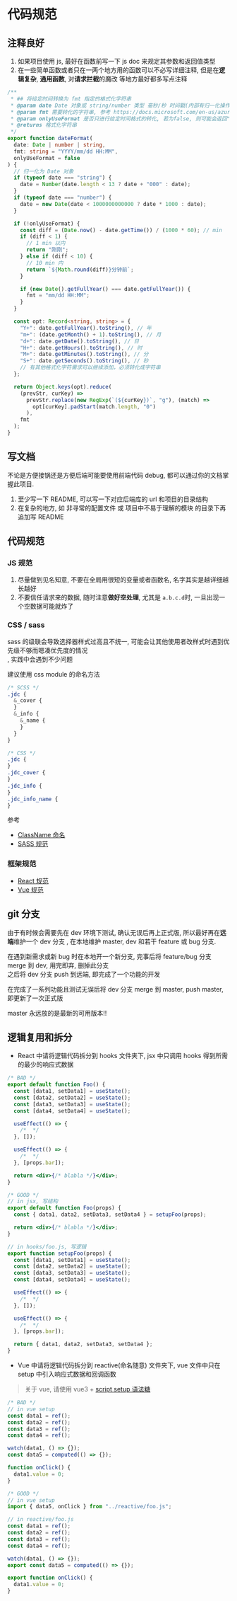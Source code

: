 # 代码规范

## 注释良好

1. 如果项目使用 js, 最好在函数前写一下 js doc 来规定其参数和返回值类型
2. 在一些简单函数或者只在一两个地方用的函数可以不必写详细注释, 但是在**逻辑复杂**, **通用函数**,
   对**请求拦截**的魔改 等地方最好都多写点注释

```ts
/**
 * ## 将给定时间转换为 fmt 指定的格式化字符串
 * @param date Date 对象或 string/number 类型 毫秒/秒 时间戳(内部有归一化操作)
 * @param fmt 需要转化的字符串, 参考 https://docs.microsoft.com/en-us/azure/data-explorer/kusto/query/format-datetimefunction
 * @param onlyUseFormat 是否只进行给定时间格式的转化, 若为false, 则可能会返回"刚刚"或"xx分钟前"
 * @returns 格式化字符串
 */
export function dateFormat(
  date: Date | number | string,
  fmt: string = "YYYY/mm/dd HH:MM",
  onlyUseFormat = false
) {
  // 归一化为 Date 对象
  if (typeof date === "string") {
    date = Number(date.length < 13 ? date + "000" : date);
  }
  if (typeof date === "number") {
    date = new Date(date < 1000000000000 ? date * 1000 : date);
  }

  if (!onlyUseFormat) {
    const diff = (Date.now() - date.getTime()) / (1000 * 60); // min
    if (diff < 1) {
      // 1 min 以内
      return "刚刚";
    } else if (diff < 10) {
      // 10 min 内
      return `${Math.round(diff)}分钟前`;
    }

    if (new Date().getFullYear() === date.getFullYear()) {
      fmt = "mm/dd HH:MM";
    }
  }

  const opt: Record<string, string> = {
    "Y+": date.getFullYear().toString(), // 年
    "m+": (date.getMonth() + 1).toString(), // 月
    "d+": date.getDate().toString(), // 日
    "H+": date.getHours().toString(), // 时
    "M+": date.getMinutes().toString(), // 分
    "S+": date.getSeconds().toString(), // 秒
    // 有其他格式化字符需求可以继续添加，必须转化成字符串
  };

  return Object.keys(opt).reduce(
    (prevStr, curKey) =>
      prevStr.replace(new RegExp(`(${curKey})`, "g"), (match) =>
        opt[curKey].padStart(match.length, "0")
      ),
    fmt
  );
}
```

## 写文档

不论是方便接锅还是方便后端可能要使用前端代码 debug, 都可以通过你的文档掌握此项目.

1. 至少写一下 README, 可以写一下对应后端库的 url 和项目的目录结构
2. 在复杂的地方, 如 非寻常的配置文件 或 项目中不易于理解的模块 的目录下再追加写 README

## 代码规范

### JS 规范

1. 尽量做到见名知意, 不要在全局用很短的变量或者函数名, 名字其实是越详细越长越好
2. 不要信任请求来的数据, 随时注意**做好空处理**, 尤其是 `a.b.c.d`时, 一旦出现一个空数据可能就炸了

### CSS / sass

sass 的级联会导致选择器样式过高且不统一, 可能会让其他使用者改样式时遇到优先级不够而嗯凑优先度的情况  
, 实践中会遇到不少问题

建议使用 css module 的命名方法

```scss
/* SCSS */
.jdc {
  &_cover {
  }
  &_info {
    &_name {
    }
  }
}

/* CSS */
.jdc {
}
.jdc_cover {
}
.jdc_info {
}
.jdc_info_name {
}
```

参考

- [ClassName 命名](https://guide.aotu.io/docs/name/classname.html)
- [SASS 规范](https://guide.aotu.io/docs/css/sass.html)

### 框架规范

- [React 规范](https://guide.aotu.io/docs/js/react.html)
- [Vue 规范](https://v3.cn.vuejs.org/style-guide/)

## git 分支

由于有时候会需要先在 dev 环境下测试, 确认无误后再上正式版, 所以最好再在**远端**维护一个 dev 分支
, 在本地维护 master, dev 和若干 feature 或 bug 分支.

在遇到新需求或新 bug 时在本地开一个新分支, 完事后将 feature/bug 分支 merge 到 dev, 用完即弃, 删掉此分支  
之后将 dev 分支 push 到远端, 即完成了一个功能的开发

在完成了一系列功能且测试无误后将 dev 分支 merge 到 master, push master, 即更新了一次正式版

master 永远放的是最新的可用版本!!

## 逻辑复用和拆分

- React 中请将逻辑代码拆分到 hooks 文件夹下, jsx 中只调用 hooks 得到所需的最少的响应式数据

```jsx
/* BAD */
export default function Foo() {
  const [data1, setData1] = useState();
  const [data2, setData2] = useState();
  const [data3, setData3] = useState();
  const [data4, setData4] = useState();

  useEffect(() => {
    /*  */
  }, []);

  useEffect(() => {
    /*  */
  }, [props.bar]);

  return <div>{/* blabla */}</div>;
}

/* GOOD */
// in jsx, 写结构
export default function Foo(props) {
  const { data1, data2, setData3, setData4 } = setupFoo(props);

  return <div>{/* blabla */}</div>;
}

// in hooks/foo.js, 写逻辑
export function setupFoo(props) {
  const [data1, setData1] = useState();
  const [data2, setData2] = useState();
  const [data3, setData3] = useState();
  const [data4, setData4] = useState();

  useEffect(() => {
    /*  */
  }, []);

  useEffect(() => {
    /*  */
  }, [props.bar]);

  return { data1, data2, setData3, setData4 };
}
```

- Vue 中请将逻辑代码拆分到 reactive(命名随意) 文件夹下, vue 文件中只在 setup 中引入响应式数据和回调函数

> 关于 vue, 请使用 vue3 + [script setup 语法糖](https://v3.cn.vuejs.org/api/sfc-script-setup.html)

```js
/* BAD */
// in vue setup
const data1 = ref();
const data2 = ref();
const data3 = ref();
const data4 = ref();

watch(data1, () => {});
const data5 = computed(() => {});

function onClick() {
  data1.value = 0;
}

/* GOOD */
// in vue setup
import { data5, onClick } from "../reactive/foo.js";

// in reactive/foo.js
const data1 = ref();
const data2 = ref();
const data3 = ref();
const data4 = ref();

watch(data1, () => {});
export const data5 = computed(() => {});

export function onClick() {
  data1.value = 0;
}
```
